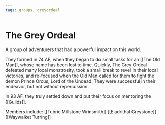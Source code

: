 ```yaml
---
tags: groups, greyordeal
---
```

# The Grey Ordeal

A group of adventurers that had a powerful impact on this world.

They formed in 74 AF, when they began to do small tasks for an [[The Old Man]], whose name has been lost to time. Quickly, The Grey Ordeal defeated many local monstrosity, took a small break to revel in their local victories, and re-focused when the Old Man called for them to fight the demon Prince Orcus, Lord of the Undead. They were successful in their endeavor, but not without repercussion.

In 93 AF, they truly settled down and put their focus on mentoring the [[Guilds]]. 

Members include:
[[Tubric Millstone Wrinsmith]]
[[Eladrithal Greystone]]
[[Waywalket Turring]]